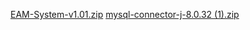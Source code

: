 [EAM-System-v1.01.zip](https://github.com/user-attachments/files/20826960/EAM-System-v1.01.zip)
[mysql-connector-j-8.0.32 (1).zip](https://github.com/user-attachments/files/20917336/mysql-connector-j-8.0.32.1.zip)
